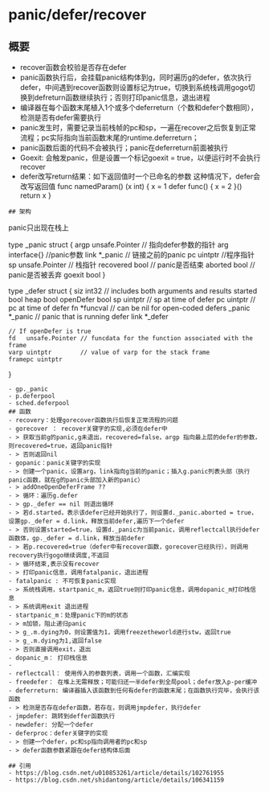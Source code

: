 # panic/defer/recover

## 概要
- recover函数会校验是否存在defer
- panic函数执行后，会挂载panic结构体到g，同时遍历g的defer，依次执行defer，中间遇到recover函数则设置标记为true，切换到系统栈调用gogo切换到defreturn函数继续执行；否则打印panic信息，退出进程
- 编译器在每个函数末尾植入1个或多个deferreturn（个数和defer个数相同），检测是否有defer需要执行
- panic发生时，需要记录当前栈帧的pc和sp，一遍在recover之后恢复到正常流程；pc实际指向当前函数末尾的runtime.deferreturn；
- panic函数后面的代码不会被执行；panic在deferreturn前面被执行
- Goexit: 会触发panic，但是设置一个标记goexit = true，以便运行时不会执行recover
- defer改写return结果：如下返回值时一个已命名的参数
这种情况下，defer会改写返回值
func namedParam() (x int) {
   x = 1
   defer func() { x = 2 }()
   return x
}
```
## 架构
```
panic只出现在栈上

type _panic struct {
	argp      unsafe.Pointer // 指向defer参数的指针
	arg       interface{}    //panic参数
	link      *_panic        // 链接之前的panic
	pc        uintptr        //程序指针
	sp        unsafe.Pointer // 栈指针
	recovered bool           // panic是否结束
	aborted   bool           // panic是否被丢弃
	goexit    bool 
}

type _defer struct {
	siz     int32 // includes both arguments and results
	started bool
	heap    bool
	openDefer bool
	sp        uintptr  // sp at time of defer
	pc        uintptr  // pc at time of defer
	fn        *funcval // can be nil for open-coded defers
	_panic    *_panic  // panic that is running defer
	link      *_defer

	// If openDefer is true
	fd   unsafe.Pointer // funcdata for the function associated with the frame
	varp uintptr        // value of varp for the stack frame
	framepc uintptr
}
```
- gp._panic
- p.deferpool
- sched.deferpool
## 函数
- recovery：处理gorecover函数执行后恢复正常流程的问题
- gorecover ： recover关键字的实现,必须在defer中
- > 获取当前g的panic,g未退出，recovered=false，argp 指向最上层的defer的参数，则recovered=true，返回panic指针
- > 否则返回nil
- gopanic：panic关键字的实现
- > 创建一个panic，设置arg，link指向g当前的panic；插入g.panic列表头部（执行panic函数，就在g的panic头部加入新的panic）
- > addOneOpenDeferFrame ??
- > 循环：遍历g.defer
- > gp._defer == nil 则退出循环
- > 若d.started，表示该defer已经开始执行了，则设置d._panic.aborted = true，设置gp._defer = d.link，释放当前defer,遍历下一个defer
- > 否则设置started=true，设置d._panic为当前panic，调用reflectcall执行defer函数体，gp._defer = d.link，释放当前defer
- > 若p.recovered=true（defer中有recover函数，gorecover已经执行），则调用recovery执行gogo继续调度,不返回
- > 循环结束,表示没有recover
- > 打印panic信息，调用fatalpanic，退出进程
- fatalpanic : 不可恢复panic实现
- > 系统栈调用，startpanic_m，返回true则打印panic信息，调用dopanic_m打印栈信息
- > 系统调用exit 退出进程
- startpanic_m：处理panic下的m的状态
- > m加锁，阻止递归panic
- > g_.m.dying为0，则设置值为1，调用freezetheworld进行stw，返回true
- > g_.m.dying为1,返回false
- > 否则直接调用exit，退出
- dopanic_m： 打印栈信息
-  
- reflectcall： 使用传入的参数列表，调用一个函数，汇编实现
- freedefer： 在堆上无需释放；可能归还一半defer到全局pool；defer放入p-per缓冲
- deferreturn: 编译器插入该函数到任何有defer的函数末尾；在函数执行完毕，会执行该函数
- > 检测是否存在defer函数，若存在，则调用jmpdefer，执行defer
- jmpdefer: 跳转到deffer函数执行
- newdefer: 分配一个defer
- deferproc：defer关键字的实现
- > 创建一个defer，pc和sp指向调用者的pc和sp
- > defer函数参数紧跟在defer结构体后面

## 引用
- https://blog.csdn.net/u010853261/article/details/102761955
- https://blog.csdn.net/shidantong/article/details/106341159
